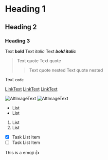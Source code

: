 # Heading 1

## Heading 2

### Heading 3

Text **bold**
Text *italic*
Text ***bold italic***

> Text quote
> Text quote
> > Text quote nested
> > Text quote nested

Text `code`

[LinkText](https://www.google.com/)
[LinkText](/repository/relative/path/to/markdown.md)
[LinkText](current/file/relative/path/to/markdown.md)

![AltImageText](path/to.image)
![AltImageText](path/to.image "Hover Text")

- List
- List

1. List
2. List

- [x] Task List Item
- [ ] Task List Item

This is a emoji :+1:
